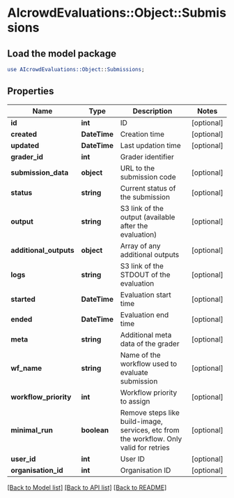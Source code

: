 # AIcrowdEvaluations::Object::Submissions

## Load the model package
```perl
use AIcrowdEvaluations::Object::Submissions;
```

## Properties
Name | Type | Description | Notes
------------ | ------------- | ------------- | -------------
**id** | **int** | ID | [optional] 
**created** | **DateTime** | Creation time | [optional] 
**updated** | **DateTime** | Last updation time | [optional] 
**grader_id** | **int** | Grader identifier | 
**submission_data** | **object** | URL to the submission code | [optional] 
**status** | **string** | Current status of the submission | [optional] 
**output** | **string** | S3 link of the output (available after the evaluation) | [optional] 
**additional_outputs** | **object** | Array of any additional outputs | [optional] 
**logs** | **string** | S3 link of the STDOUT of the evaluation | [optional] 
**started** | **DateTime** | Evaluation start time | [optional] 
**ended** | **DateTime** | Evaluation end time | [optional] 
**meta** | **string** | Additional meta data of the grader | [optional] 
**wf_name** | **string** | Name of the workflow used to evaluate submission | [optional] 
**workflow_priority** | **int** | Workflow priority to assign | [optional] 
**minimal_run** | **boolean** | Remove steps like build-image, services, etc from the workflow. Only valid for retries | [optional] 
**user_id** | **int** | User ID | [optional] 
**organisation_id** | **int** | Organisation ID | [optional] 

[[Back to Model list]](../README.md#documentation-for-models) [[Back to API list]](../README.md#documentation-for-api-endpoints) [[Back to README]](../README.md)


